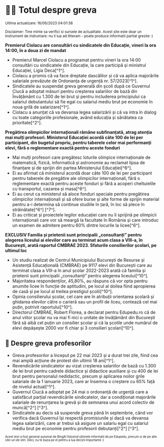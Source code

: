 # 👩‍🏫 Totul despre greva
<sub>Ultima actualizare: 16/06/2023 04:01:38</sub>

<sub>Disclaimer: Tine minte sa verifici si sursele de actualitate. Acest site este doar un instrument de indrumare: nu il lua ad litteram - poate produce informatii partial gresite :)</sub>

**Premierul Ciolacu are consultări cu sindicatele din Educație, vineri la ora 14:00, în a doua zi de mandat**

- Premierul Marcel Ciolacu a programat pentru vineri la ora 14:00 consultări cu sindicatele din Educație, la care participă și ministrul Educației, Ligia Deca[^1^].
- Ciolacu a promis că va face dreptate dascălilor și că va aplica majorările salariale prevăzute de Ordonanța de urgență nr. 57/2023[^1^].
- Sindicatele au suspendat greva generală din școli după ce Guvernul Ciucă a adoptat măsuri pentru creșterea salariilor de bază din Învățământ cu 1.300 de lei brut și pentru includerea principiului ca salariul debutantului să fie egal cu salariul mediu brut pe economie în noua grilă de salarizare[^1^].
- Ciolacu a anunțat că va devansa legea salarizării și că va intra în dialog cu toate categoriile profesionale, având educația și sănătatea ca prioritate[^2^].

**Pregătirea olimpicilor internaționali rămâne subfinanțată, atrag atenția mai mulți profesori. Ministerul Educației acordă câte 100 de lei per participant, din bugetul propriu, pentru taberele celor mai performanți elevi, fără o reglementare exactă pentru aceste fonduri**

- Mai mulți profesori care pregătesc loturile olimpice internaționale de matematică, fizică, informatică și astronomie au reclamat lipsa de finanțare și de sprijin din partea Ministerului Educației[^6^].
- Ei au afirmat că ministerul acordă doar câte 100 de lei per participant pentru taberele de pregătire ale olimpicilor internaționali, fără o reglementare exactă pentru aceste fonduri și fără a acoperi cheltuielile cu transportul, cazarea și masa[^6^].
- Ei au cerut ca ministerul să aloce fonduri speciale pentru pregătirea olimpicilor internaționali și să ofere burse și alte forme de sprijin material pentru a-i determina să continue studiile în țară, în loc să plece în străinătate[^6^] [^7^].
- Ei au criticat și proiectele legilor educației care nu îi sprijină pe olimpicii internaționali care vor să meargă la facultate în România și care introduc un examen de admitere pentru 60% dintre locurile la licee[^6^].

**EXCLUSIV Familia și prietenii sunt principalii „consultanți” pentru alegerea liceului ai elevilor care au terminat acum clasa a VIII-a, în București, arată raportul CMBRAE 2023. Sfaturile consilierilor școlari, pe ultimul loc**

- Un studiu realizat de Centrul Municipiului București de Resurse și Asistență Educațională (CMBRAE) pe 9117 elevi din București care au terminat clasa a VIII-a în anul școlar 2022-2023 arată că familia și prietenii sunt principalii „consultanți” pentru alegerea liceului[^10^].
- Majoritatea respondenților, 45,80%, au răspuns că vor opta pentru anumite licee în funcție de aptitudini, pe locul al doilea fiind apropierea de casă și pe locul al treilea prestigiul școlii[^10^].
- Opinia consilierului școlar, cel care are în atribuții orientarea școlară și ghidarea elevilor către o carieră sau un profil de liceu, contează cel mai puțin, potrivit raportului[^10^].
- Directorul CMBRAE, Robert Florea, a declarat pentru Edupedu.ro că de anul viitor școlar nu va mai fi nici o unitate de învățământ din București fără să aibă cel puțin un consilier școlar și că la școlile unde numărul de elevi depășește 2000 vor fi chiar și 3 consilieri școlari[^10^].

## 🏫 Despre greva profesorilor

- Greva profesorilor a început pe 22 mai 2023 și a durat trei zile, fiind cea mai amplă acțiune de protest din ultimii 18 ani[^1^].
- Revendicările sindicatelor au vizat creșterea salariilor de bază cu 1.300 de lei brut pentru cadrele didactice și didactice auxiliare și cu 400 de lei brut pentru personalul nedidactic, precum și aplicarea noilor grile salariale de la 1 ianuarie 2023, care ar însemna o creștere cu 65% față de nivelul actual[^1^].
- Guvernul Ciucă a adoptat pe 24 mai o ordonanță de urgență care a satisfăcut parțial revendicările sindicatelor, dar a condiționat majorările salariale de renunțarea la grevă și de semnarea unui acord colectiv de muncă[^2^] [^3^].
- Sindicatele au decis să suspende greva până în septembrie, când vor verifica dacă Guvernul își respectă promisiunile și dacă va devansa legea salarizării, care ar trebui să asigure un salariu egal cu salariul mediu brut pe economie pentru profesorii debutanți[^2^] [^3^].


<sub><sub>Acest text a fost generat automat de BingAI folosind ultimele informatii de pe Edupedu, precum si de pe alte site-uri de stiri. Deci, nu te baza pe el pentru a lua decizii importante :)</sub></sub>